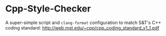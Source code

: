 # Cpp-Style-Checker
A super-simple script and `clang-format` configuration to match S&amp;T's C++ coding standard: http://web.mst.edu/~cpp/cpp_coding_standard_v1_1.pdf
